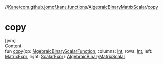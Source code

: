 //[Kane](../../index.md)/[com.github.jomof.kane.functions](../index.md)/[AlgebraicBinaryMatrixScalar](index.md)/[copy](copy.md)



# copy  
[jvm]  
Content  
fun [copy](copy.md)(op: [AlgebraicBinaryScalarFunction](../-algebraic-binary-scalar-function/index.md), columns: [Int](https://kotlinlang.org/api/latest/jvm/stdlib/kotlin/-int/index.html), rows: [Int](https://kotlinlang.org/api/latest/jvm/stdlib/kotlin/-int/index.html), left: [MatrixExpr](../../com.github.jomof.kane.impl/-matrix-expr/index.md), right: [ScalarExpr](../../com.github.jomof.kane.impl/-scalar-expr/index.md)): [AlgebraicBinaryMatrixScalar](index.md)  



